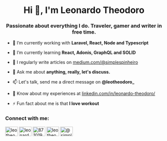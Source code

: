 <h1 align="center">Hi 👋, I'm Leonardo Theodoro</h1>
<h3 align="center">Passionate about everything I do. Traveler, gamer and writer in free time.</h3>

- 🔭 I’m currently working with **Laravel, React, Node and Typescript**

- 🌱 I’m currently learning **React, Adonis, GraphQL and SOLID**

- 📝 I regularly write articles on [medium.com/@simplespinheiro](medium.com/@simplespinheiro)

- 💬 Ask me about **anything, really, let's discuss.**

- 📫 Let's talk, send me a direct message on **@leotheodoro\_**

- 📄 Know about my experiences at [linkedin.com/in/leonardo-theodoro/](linkedin.com/in/leonardo-theodoro/)

- ⚡ Fun fact about me is that **I love workout**

<p align="left">
<h3 align="left">Connect with me:</h3>
<a href="https://dev.to/leotheodoro" target="blank"><img align="center" src="https://cdn.jsdelivr.net/npm/simple-icons@3.0.1/icons/dev-dot-to.svg" alt="leotheodoro" height="30" width="40" /></a>
<a href="https://linkedin.com/in/leonardo-theodoro" target="blank"><img align="center" src="https://cdn.jsdelivr.net/npm/simple-icons@3.0.1/icons/linkedin.svg" alt="leonardo-theodoro" height="30" width="40" /></a>
<a href="https://stackoverflow.com/users/8710193/leonardo-theodoro" target="blank"><img align="center" src="https://cdn.jsdelivr.net/npm/simple-icons@3.0.1/icons/stackoverflow.svg" alt="8710193/leonardo-theodoro" height="30" width="40" /></a>
<a href="https://instagram.com/leotheodoro_" target="blank"><img align="center" src="https://cdn.jsdelivr.net/npm/simple-icons@3.0.1/icons/instagram.svg" alt="leotheodoro_" height="30" width="40" /></a>
<a href="https://medium.com/@simplespinheiro" target="blank"><img align="center" src="https://cdn.jsdelivr.net/npm/simple-icons@3.0.1/icons/medium.svg" alt="@simplespinheiro" height="30" width="40" /></a>
</p>
